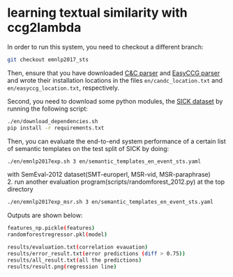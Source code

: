 # learning textual similarity with ccg2lambda

In order to run this system, you need to checkout a different branch:

```bash
git checkout emnlp2017_sts
```

Then, ensure that you have downloaded [C&C parser](http://www.cl.cam.ac.uk/~sc609/candc-1.00.html)
and [EasyCCG parser](https://github.com/mikelewis0/easyccg) and wrote their installation locations
in the files `en/candc_location.txt` and `en/easyccg_location.txt`, respectively.

Second, you need to download some python modules,
the [SICK dataset](http://alt.qcri.org/semeval2014/task1/index.php?id=data-and-tools)
by running the following script:

```bash
./en/download_dependencies.sh
pip install -r requirements.txt
```

Then, you can evaluate the end-to-end system performance of a certain list of semantic templates on
the test split of SICK by doing:

```bash
./en/emnlp2017exp.sh 3 en/semantic_templates_en_event_sts.yaml
```

with SemEval-2012 dataset(SMT-europerl, MSR-vid, MSR-paraphrase)  
2. run another evaluation program(scripts/randomforest_2012.py) at the top directory
```bash
./en/emnlp2017exp_msr.sh 3 en/semantic_templates_en_event_sts.yaml
```

Outputs are shown below:
```bash
features_np.pickle(features)
randomforestregressor.pkl(model)

results/evaluation.txt(correlation evauation)
results/error_result.txt(error predictions (diff > 0.75))
results/all_result.txt(all the predictions)
results/result.png(regression line)
```
